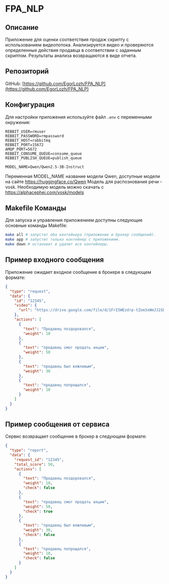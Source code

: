 # FPA_NLP

## Описание
Приложение для оценки соответствия продаж скрипту с использованием видеопотока. Анализируется видео и проверяются определенные действия продавца в соответствии с заданным скриптом. Результаты анализа возвращаются в виде отчета.

## Репозиторий
GitHub: [https://github.com/EgorLozh/FPA_NLP](https://github.com/EgorLozh/FPA_NLP)

## Конфигурация
Для настройки приложения используйте файл `.env` с переменными окружения:

```dotenv
REBBIT_USER=rmuser
REBBIT_PASSWORD=rmpassword
REBBIT_HOST=rabbitmq
REBBIT_PORT=15672
AMQP_PORT=5672
REBBIT_CONSUME_QUEUE=consume_queue
REBBIT_PUBLISH_QUEUE=publish_queue

MODEL_NAME=Qwen/Qwen2.5-3B-Instruct
```
Переменная MODEL_NAME название модели Qwen, доступные модели на сайте https://huggingface.co/Qwen
Модель для распознования речи - vosk. Необходимую модель можно скачать с https://alphacephei.com/vosk/models

## Makefile Команды
Для запуска и управления приложением доступны следующие основные команды Makefile:

``` bash
make all # запустит оба контейнера (приложение и брокер сообщений).
make app # запустит только контейнер с приложением.
make down # остановит и удалит все контейнеры.
```


## Пример входного сообщения
Приложение ожидает входное сообщение в брокере в следующем формате:

``` json
{
  "type": "request",
  "data": {
    "id": "12345",
    "video": {
      "url": "https://drive.google.com/file/d/1FrI5WEzdrp-tZom3xWmJJ2SDdSMTZMt2/view?usp=sharing"
    },
    "actions": [
      {
        "text": "Продавец поздоровался",
        "weight": 10
      },
      {
        "text": "продавец смог продать акции",
        "weight": 50
      },
      {
        "text": "продавец был вежливым",
        "weight": 30
      },
      {
        "text": "продавец попрощался",
        "weight": 10
      }
    ]
  }
}

```

## Пример сообщения от сервиса
Сервис возвращает сообщение в брокер в следующем формате:

``` json
{
  "type": "report",
  "data": {
    "request_id": "12345",
    "total_score": 50,
    "actions": [
      {
        "text": "Продавец поздоровался",
        "weight": 10,
        "check": false
      },
      {
        "text": "продавец смог продать акции",
        "weight": 50,
        "check": true
      },
      {
        "text": "продавец был вежливым",
        "weight": 30,
        "check": false
      },
      {
        "text": "продавец попрощался",
        "weight": 10,
        "check": false
      }
    ]
  }
}
```
